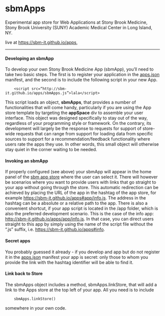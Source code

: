 # sbmApps

Experimental app store for Web Applications at Stony Brook Medicine, Stony Brook University (SUNY) Academic Medical Center in Long Island, NY.

live at https://sbm-it.github.io/apps,

___

#### Developing an sbmApp

To develop your own Stony Brook Medicine App (sbmApp), you’ll need to take two basic steps. The first is to register your application in the [apps.json](https://github.com/sbm-it/apps/blob/gh-pages/app/apps.json) manifest, and the second is to include the following script in your new App.

		<script src=“http://sbm-it.github.io/apps/sbmApps.js”>lala</script>

This script loads an object, **sbmApps**, that provides a number of functionalities that will come handy, particularly if you are using the App store template by targeting the **appSpace** div to assemble your user interface. This object was designed specifically to stay out of the way, regardless of your programming style or framework. On the contrary, its development will largely be the response to requests for support of store-wide requests that can range from support for loading data from specific sources to support for a recommendation/feedback functionality where users rate the apps they use. In other words, this small object will otherwise stay quiet in the corner waiting to be needed.


#### Invoking an sbmApp ####

If properly configured (see above) your sbmApp will appear in the home panel of the [sbm app store](https://sbm-it.github.io/apps) where the user can select it. There will however be scenarios where you want to provide users with links that go straight to your app without going through the store. This automatic redirection can be achieved by placing the URL of the app in the hashtag of the app store, for example https://sbm-it.github.io/apps#app/info.js. The address in the hashtag can be a absolute or a relative path to the app. There is also a convenient shortcut, if your app script is located in the /app folder, which is also the preferred development scenario. This is the case of the info app: http://sbm-it.github.io/apps/app/info.js. In that case, you can direct users straight to this app by simply using the name of the script file without the “.js” suffix, i.e. https://sbm-it.github.io/apps#info.


#### Secret apps ####

You probably guessed it already - if you develop and app but do not register it in the [apps.json](https://github.com/sbm-it/apps/blob/gh-pages/app/apps.json) manifest your app is secret: only those to whom you provide the link with the hashtag identifier will be able to find it.

#### Link back to Store ####

The sbmApps object includes a method, sbmApps.linkStore, that will add a link to the Apps store at the top left of your app. All you need is to include 

		sbmApps.linkStore()  

somewhere in your own code.
